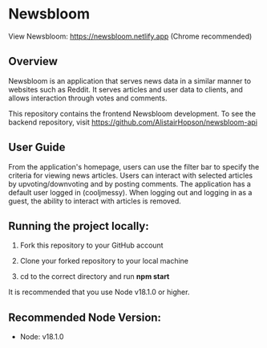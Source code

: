 # Newsbloom

View Newsbloom: https://newsbloom.netlify.app
(Chrome recommended)

## Overview

Newsbloom is an application that serves news data in a similar manner to websites such as Reddit. It serves articles and user data to clients, and allows interaction through votes and comments.

This repository contains the frontend Newsbloom development. To see the backend repository, visit https://github.com/AlistairHopson/newsbloom-api

## User Guide

From the application's homepage, users can use the filter bar to specify the criteria for viewing news articles. Users can interact with selected articles by upvoting/downvoting and by posting comments. The application has a default user logged in (cooljmessy). When logging out and logging in as a guest, the ability to interact with articles is removed.

## Running the project locally:

1. Fork this repository to your GitHub account

2. Clone your forked repository to your local machine

3. cd to the correct directory and run **npm start**

It is recommended that you use Node v18.1.0 or higher.

## Recommended Node Version:

- Node: v18.1.0

